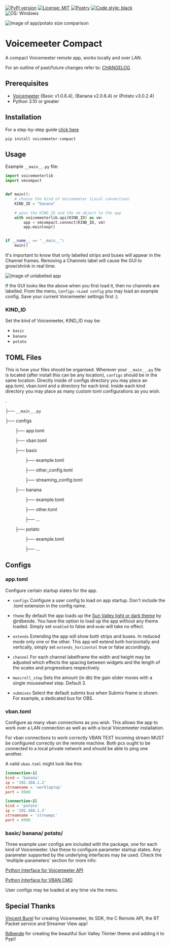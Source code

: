 [![PyPI version](https://badge.fury.io/py/voicemeeter-compact.svg)](https://badge.fury.io/py/voicemeeter-compact)
[![License: MIT](https://img.shields.io/badge/License-MIT-yellow.svg)](https://github.com/onyx-and-iris/voicemeeter-compact/blob/main/LICENSE)
[![Poetry](https://img.shields.io/endpoint?url=https://python-poetry.org/badge/v0.json)](https://python-poetry.org/)
[![Code style: black](https://img.shields.io/badge/code%20style-black-000000.svg)](https://github.com/psf/black)
![OS: Windows](https://img.shields.io/badge/os-windows-red)

![Image of app/potato size comparison](./doc_imgs/potatocomparisonsmaller.png)

# Voicemeeter Compact

A compact Voicemeeter remote app, works locally and over LAN.

For an outline of past/future changes refer to: [CHANGELOG](CHANGELOG.md)

## Prerequisites

-   [Voicemeeter](https://voicemeeter.com/) (Basic v1.0.8.4), (Banana v2.0.6.4) or (Potato v3.0.2.4)
-   Python 3.10 or greater

## Installation

For a step-by-step guide [click here](INSTALLATION.md)

```
pip install voicemeeter-compact
```

## Usage

Example `__main__.py` file:

```python
import voicemeeterlib
import vmcompact


def main():
    # choose the kind of Voicemeeter (Local connection)
    KIND_ID = "banana"

    # pass the KIND_ID and the vm object to the app
    with voicemeeterlib.api(KIND_ID) as vm:
        app = vmcompact.connect(KIND_ID, vm)
        app.mainloop()


if __name__ == "__main__":
    main()
```

It's important to know that only labelled strips and buses will appear in the Channel frames. Removing a Channels label will cause the GUI to grow/shrink in real time.

![Image of unlabelled app](./doc_imgs/nolabels.png)

If the GUI looks like the above when you first load it, then no channels are labelled. From the menu, `Configs->Load config` you may load an example config. Save your current Voicemeeter settings first :).

### KIND_ID

Set the kind of Voicemeeter, KIND_ID may be:

-   `basic`
-   `banana`
-   `potato`

## TOML Files

This is how your files should be organised. Wherever your `__main__.py` file is located (after install this can be any location), `configs` should be in the same location.
Directly inside of configs directory you may place an app.toml, vban.toml and a directory for each kind.
Inside each kind directory you may place as many custom toml configurations as you wish.

.

├── `__main__.py`

├── configs

&nbsp;&nbsp;&nbsp;&nbsp;&nbsp;&nbsp;&nbsp;&nbsp;├── app.toml

&nbsp;&nbsp;&nbsp;&nbsp;&nbsp;&nbsp;&nbsp;&nbsp;├── vban.toml

&nbsp;&nbsp;&nbsp;&nbsp;&nbsp;&nbsp;&nbsp;&nbsp;├── basic

&nbsp;&nbsp;&nbsp;&nbsp;&nbsp;&nbsp;&nbsp;&nbsp;&nbsp;&nbsp;&nbsp;&nbsp;&nbsp;&nbsp;&nbsp;&nbsp;├── example.toml

&nbsp;&nbsp;&nbsp;&nbsp;&nbsp;&nbsp;&nbsp;&nbsp;&nbsp;&nbsp;&nbsp;&nbsp;&nbsp;&nbsp;&nbsp;&nbsp;├── other_config.toml

&nbsp;&nbsp;&nbsp;&nbsp;&nbsp;&nbsp;&nbsp;&nbsp;&nbsp;&nbsp;&nbsp;&nbsp;&nbsp;&nbsp;&nbsp;&nbsp;├── streaming_config.toml

&nbsp;&nbsp;&nbsp;&nbsp;&nbsp;&nbsp;&nbsp;&nbsp;├── banana

&nbsp;&nbsp;&nbsp;&nbsp;&nbsp;&nbsp;&nbsp;&nbsp;&nbsp;&nbsp;&nbsp;&nbsp;&nbsp;&nbsp;&nbsp;&nbsp;├── example.toml

&nbsp;&nbsp;&nbsp;&nbsp;&nbsp;&nbsp;&nbsp;&nbsp;&nbsp;&nbsp;&nbsp;&nbsp;&nbsp;&nbsp;&nbsp;&nbsp;├── other.toml

&nbsp;&nbsp;&nbsp;&nbsp;&nbsp;&nbsp;&nbsp;&nbsp;&nbsp;&nbsp;&nbsp;&nbsp;&nbsp;&nbsp;&nbsp;&nbsp;├── ...

&nbsp;&nbsp;&nbsp;&nbsp;&nbsp;&nbsp;&nbsp;&nbsp;├── potato

&nbsp;&nbsp;&nbsp;&nbsp;&nbsp;&nbsp;&nbsp;&nbsp;&nbsp;&nbsp;&nbsp;&nbsp;&nbsp;&nbsp;&nbsp;&nbsp;├── example.toml

&nbsp;&nbsp;&nbsp;&nbsp;&nbsp;&nbsp;&nbsp;&nbsp;&nbsp;&nbsp;&nbsp;&nbsp;&nbsp;&nbsp;&nbsp;&nbsp;├── ...

## Configs

### app.toml

Configure certain startup states for the app.

-   `configs`
    Configure a user config to load on app startup. Don't include the .toml extension in the config name.

-   `theme`
    By default the app loads up the [Sun Valley light or dark theme](https://github.com/rdbende/Sun-Valley-ttk-theme) by @rdbende. You have the option to load up the app without any theme loaded. Simply set `enabled` to false and `mode` will take no effect.

-   `extends`
    Extending the app will show both strips and buses. In reduced mode only one or the other. This app will extend both horizontally and vertically, simply set `extends_horizontal` true or false accordingly.

-   `channel`
    For each channel labelframe the width and height may be adjusted which effects the spacing between widgets and the length of the scales and progressbars respectively.

-   `mwscroll_step`
    Sets the amount (in db) the gain slider moves with a single mousewheel step. Default 3.

-   `submixes`
    Select the default submix bus when Submix frame is shown. For example, a dedicated bus for OBS.

### vban.toml

Configure as many vban connections as you wish. This allows the app to work over a LAN connection as well as with a local Voicemeeter installation.

For vban connections to work correctly VBAN TEXT incoming stream MUST be configured correctly on the remote machine. Both pcs ought to be connected to a local private network and should be able to ping one another.

A valid `vban.toml` might look like this:

```toml
[connection-1]
kind = 'banana'
ip = '192.168.1.2'
streamname = 'worklaptop'
port = 6980

[connection-2]
kind = 'potato'
ip = '192.168.1.3'
streamname = 'streampc'
port = 6990
```

### basic/ banana/ potato/

Three example user configs are included with the package, one for each kind of Voicemeeter. Use these to configure parameter startup states. Any parameter supported by the underlying interfaces may be used. Check the 'multiple-parameters' section for more info:

[Python Interface for Voicemeeter API](https://github.com/onyx-and-iris/voicemeeter-api-python#multiple-parameters)

[Python Interface for VBAN CMD](https://github.com/onyx-and-iris/vban-cmd-python#multiple-parameters)

User configs may be loaded at any time via the menu.

## Special Thanks

[Vincent Burel](https://github.com/vburel2018) for creating Voicemeeter, its SDK, the C Remote API, the RT Packet service and Streamer View app!

[Rdbende](https://github.com/rdbende) for creating the beautiful Sun Valley Tkinter theme and adding it to Pypi!
